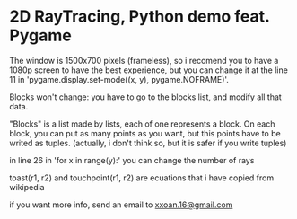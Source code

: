 # 2D RayTracing, Python demo feat. Pygame

The window is 1500x700 pixels (frameless), so i recomend you to have a 1080p screen to have the best experience,
but you can change it at the line 11 in 'pygame.display.set-mode((x, y), pygame.NOFRAME)'.

Blocks won't change:
you have to go to the blocks list, and modify all that data.

"Blocks" is a list made by lists, each of one represents a block.
On each block, you can put as many points as you want, but this points have to be writed as tuples.
(actually, i don't think so, but it is safer if you write tuples)

in line 26 in 'for x in range(y):' you can change the number of rays

toast(r1, r2) and touchpoint(r1, r2) are ecuations that i have copied from wikipedia

if you want more info, send an email to xxoan.16@gmail.com
